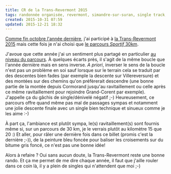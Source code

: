 ```yaml
---
title: CR de la Trans-Revermont 2015
tags: randonnée organisée, revermont, simandre-sur-suran, single track, cormorand, villereversure, grand corent, râlage
created: 2015-10-31 07:59
updated: 2015-12-21 18:32
---
```


[Comme fin octobre l'année dernière](/posts/bilan-trans-revermont-2014), j'ai
participé à [la Trans-Revermont 2015](/posts/trans-revermont-2015) mais cette
fois je n'ai choisi que [le parcours *Sportif*
30km](/randonnees/trans-revermont-2015/).

J'avoue que cette année j'ai un sentiment plus partagé en particulier [au niveau
du parcours](/randonnees/trans-revermont-2015/). À quelques écarts près, il
s'agit de la même boucle que l'année dernière mais en sens inverse. *A priori*,
inverser le sens de la boucle n'est pas un problème en soi sauf lorsque sur le
terrain cela se traduit par des descentes bien fades (par exemple la descente
sur Villereversure) et des montées sur des chemins qu'on préfèrerait descendre
(une bonne partie de la montée depuis Cormorand jusqu'au ravitaillement ou celle
après ce même ravitaillement pour rejoindre Grand-Corent par exemple). J'appelle
ça du gâchis de single/dénivelé négatif ;-) Heureusement, ce parcours offre quand
même pas mal de passages sympas et notamment une jolie descente finale avec un
single bien technique et sinueux comme je les aime :-)

À part ça, l'ambiance est plutôt sympa, le(s) ravitaillement(s) sont fournis
même si, sur un parcours de 30&nbsp;km, je le verrais plutôt au kilomètre 15 que
20 :) Et aller, pour râler une dernière fois dans ce billet (promis c'est la
dernière ;-)), de la peinture bleu foncée pour baliser les croisements sur du
bitume gris foncé, ce n'est pas une bonne idée! 

Alors à refaire&nbsp;? Oui sans aucun doute, la Trans-Revermont reste une bonne
rando. Et ça me permet de me dire chaque année, il faut que j'aille rouler dans
ce coin là, il y a plein de singles qui n'attendent que moi ;-)
